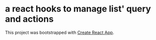 # a react hooks to manage list' query and actions

This project was bootstrapped with [Create React App](https://github.com/facebook/create-react-app).

